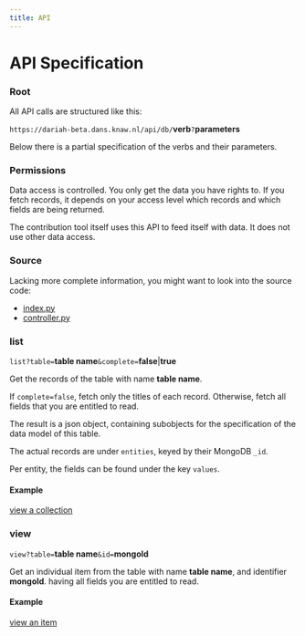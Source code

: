 ```yaml
---
title: API
---
```


API Specification
===============================================

### Root

All API calls are structured like this:

`https://dariah-beta.dans.knaw.nl/api/db/`**verb**`?`**parameters**

Below there is a partial specification of the verbs and their parameters.

### Permissions

Data access is controlled. You only get the data you have rights to.
If you fetch records, it depends on your access level which records
and which fields are being returned.

The contribution tool itself uses this API to feed itself with data.
It does not use other data access.

### Source

Lacking more complete information, you might want to look into the
source code:

* [index.py]({{site.serverBase}}/index.py)
* [controller.py]({{site.serverBase}}/controllers/controller.py)

### list

`list?table=`**table name**`&complete=`**false**|**true**

Get the records of the table with name **table name**.

If `complete=false`, fetch only the titles of each record.
Otherwise, fetch all fields that you are entitled to read.

The result is a json object, containing subobjects for the specification of the data model of this table.

The actual records are under `entities`, keyed by their MongoDB `_id`.

Per entity, the fields can be found under the key `values`.

#### Example

[view a collection](https://dariah-beta.dans.knaw.nl/api/db/list?table=contrib&complete=true)

### view

`view?table=`**table name**`&id=`**mongoId**

Get an individual item from the table with name **table name**,
and identifier **mongoId**.
having all fields you are entitled to read.

#### Example

[view an item](https://dariah-beta.dans.knaw.nl/api/db/view?table=contrib&id=595426cf2179c0309da90f0e)

